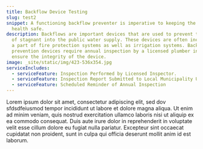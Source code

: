 ```yaml
---
title: Backflow Device Testing
slug: test2
snippet: A functioning backflow preventer is imperative to keeping the public
  health safe.
description: Backflows are important devices that are used to prevent the flow
  of stagnant into the public water supply. These devices are often includes as
  a part of fire protection systems as well as irrigation systems. Backflow
  prevention devices require annual inspection by a licensed plumber in order to
  ensure the integrity of the device.
image: _site/static/img/423-536x354.jpg
serviceIncludes:
  - serviceFeature: Inspection Performed by Licensed Inspector.
  - serviceFeature: Inspection Report Submitted to Local Municipality Upon Passing Inspection.
  - serviceFeature: Scheduled Reminder of Annual Inspection
---
```

Lorem ipsum dolor sit amet, consectetur adipiscing elit, sed dov   sfdsdfeiusmod tempor incididunt ut labore et dolore magna aliqua. Ut enim ad minim veniam, quis nostrud exercitation ullamco laboris nisi ut aliquip ex ea commodo consequat. Duis aute irure dolor in reprehenderit in voluptate velit esse cillum dolore eu fugiat nulla pariatur. Excepteur sint occaecat cupidatat non proident, sunt in culpa qui officia deserunt mollit anim id est laborum.